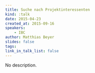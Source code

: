```yaml
---
title: Suche nach Projektinteressenten
kind: :talk
date: 2015-04-23
created_at: 2015-09-16
speakers:
    - IBC
author: Matthias Beyer
slides: false
tags:
link_in_talk_list: false
---
```


No description.

